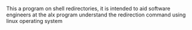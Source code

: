 This a program on shell  redirectories, it is intended to aid software engineers at the alx  program understand the redirection command using linux operating system
